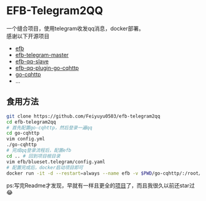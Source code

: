 # EFB-Telegram2QQ  
一个缝合项目，使用telegram收发qq消息，docker部署。   
感谢以下开源项目
- [efb](https://github.com/ehForwarderBot/ehForwarderBot)
- [efb-telegram-master](https://github.com/ehForwarderBot/efb-telegram-master)
- [efb-qq-slave](https://github.com/ehForwarderBot/efb-qq-slave)
- [efb-qq-plugin-go-cqhttp](https://github.com/ehForwarderBot/efb-qq-plugin-go-cqhttp)
- [go-cqhttp](https://github.com/Mrs4s/go-cqhttp)
- ...

## 食用方法  
```bash
git clone https://github.com/Feiyuyu0503/efb-telegram2qq
cd efb-telegram2qq
# 首先配置go-cqhttp，然后登录一遍qq
cd go-cqhttp
vim config.yml
./go-cqhttp
# 完成qq登录流程后，配置efb
cd .. # 回到项目根目录
vim efb/blueset.telegram/config.yaml
# 配置完成后，docker启动项目即可
docker run -it -d --restart=always --name efb -v $PWD/go-cqhttp/:/root/go-cqhttp -v $PWD/efb:/root/.ehforwarderbot/profiles/default feiyuyu/efb-telegram2qq
```
ps:写完Readme才发现，早就有一样且更全的[项目](https://github.com/sakarie9/TG-EFB-QQ-Docker)了，而且我很久以前还star过😂
